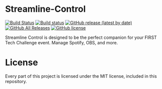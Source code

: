 # Streamline-Control

[![Build Status](https://travis-ci.com/bkeeneykid/streamline-control.svg?branch=rust)](https://travis-ci.com/bkeeneykid/streamline-control) 
[![Build status](https://ci.appveyor.com/api/projects/status/vylmh5r4xser5psh?svg=true)](https://ci.appveyor.com/project/bkeeneykid/streamline-control) 
[![GitHub release (latest by date)](https://img.shields.io/github/v/release/bkeeneykid/streamline-control) 
![GitHub All Releases](https://img.shields.io/github/downloads/bkeeneykid/streamline-control/total?logo=github)](https://github.com/bkeeneykid/streamline-control/releases) 
[![GitHub license](https://img.shields.io/github/license/bkeeneykid/streamline-control)](https://github.com/bkeeneykid/streamline-control/blob/rust/LICENSE)

Streamline Control is designed to be the perfect companion for your FIRST Tech Challenge event. Manage Spotify, OBS, and more. 

# License

Every part of this project is licensed under the MIT license, included in this repository.
